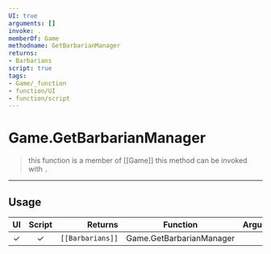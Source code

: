 ```yaml
---
UI: true
arguments: []
invoke: .
memberOf: Game
methodname: GetBarbarianManager
returns:
- Barbarians
script: true
tags:
- Game/_function
- function/UI
- function/script
---
```

# Game.GetBarbarianManager
> this function is a member of [[Game]]
> this method can be invoked with `.`
-----
## Usage
|  UI | Script | Returns | Function | Arguments |
|:---:|:------:|-------:|:--------:|:---------|
|✓|✓|<code>[[Barbarians]]<code/>|Game.GetBarbarianManager||

